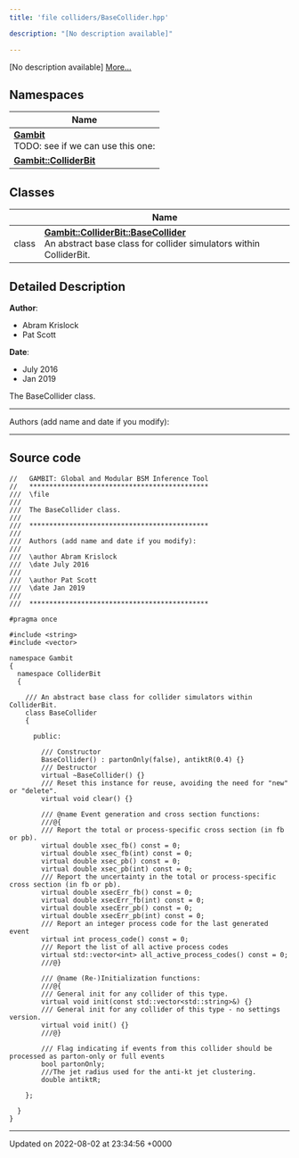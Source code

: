 ```yaml
---
title: 'file colliders/BaseCollider.hpp'

description: "[No description available]"

---
```







[No description available] [More...](#detailed-description)

## Namespaces

| Name           |
| -------------- |
| **[Gambit](/documentation/code/darkbit_development/namespaces/namespacegambit/)** <br>TODO: see if we can use this one:  |
| **[Gambit::ColliderBit](/documentation/code/darkbit_development/namespaces/namespacegambit_1_1colliderbit/)**  |

## Classes

|                | Name           |
| -------------- | -------------- |
| class | **[Gambit::ColliderBit::BaseCollider](/documentation/code/darkbit_development/classes/classgambit_1_1colliderbit_1_1basecollider/)** <br>An abstract base class for collider simulators within ColliderBit.  |

## Detailed Description


**Author**: 

  * Abram Krislock 
  * Pat Scott 


**Date**: 

  * July 2016
  * Jan 2019


The BaseCollider class.



------------------

Authors (add name and date if you modify):



------------------




## Source code

```
//   GAMBIT: Global and Modular BSM Inference Tool
//   *********************************************
///  \file
///
///  The BaseCollider class.
///
///  *********************************************
///
///  Authors (add name and date if you modify):
///
///  \author Abram Krislock
///  \date July 2016
///
///  \author Pat Scott
///  \date Jan 2019
///
///  *********************************************

#pragma once

#include <string>
#include <vector>

namespace Gambit
{
  namespace ColliderBit
  {

    /// An abstract base class for collider simulators within ColliderBit.
    class BaseCollider
    {

      public:

        /// Constructor
        BaseCollider() : partonOnly(false), antiktR(0.4) {}
        /// Destructor
        virtual ~BaseCollider() {}
        /// Reset this instance for reuse, avoiding the need for "new" or "delete".
        virtual void clear() {}

        /// @name Event generation and cross section functions:
        ///@{
        /// Report the total or process-specific cross section (in fb or pb).
        virtual double xsec_fb() const = 0;
        virtual double xsec_fb(int) const = 0;
        virtual double xsec_pb() const = 0;
        virtual double xsec_pb(int) const = 0;
        /// Report the uncertainty in the total or process-specific cross section (in fb or pb).
        virtual double xsecErr_fb() const = 0;
        virtual double xsecErr_fb(int) const = 0;
        virtual double xsecErr_pb() const = 0;
        virtual double xsecErr_pb(int) const = 0;
        /// Report an integer process code for the last generated event
        virtual int process_code() const = 0;
        /// Report the list of all active process codes
        virtual std::vector<int> all_active_process_codes() const = 0;
        ///@}

        /// @name (Re-)Initialization functions:
        ///@{
        /// General init for any collider of this type.
        virtual void init(const std::vector<std::string>&) {}
        /// General init for any collider of this type - no settings version.
        virtual void init() {}
        ///@}

        /// Flag indicating if events from this collider should be processed as parton-only or full events
        bool partonOnly;
        ///The jet radius used for the anti-kt jet clustering.
        double antiktR;

    };

  }
}
```


-------------------------------

Updated on 2022-08-02 at 23:34:56 +0000

